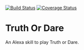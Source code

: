 [![Build Status](https://travis-ci.org/breboulet/alexa-truth-or-dare.svg?branch=master)](https://github.com/breboulet/alexa-truth-or-dare)
[![Coverage Status](https://coveralls.io/repos/github/breboulet/alexa-truth-or-dare/badge.svg?branch=master)](https://coveralls.io/github/breboulet/alexa-truth-or-dare?branch=master)
# Truth Or Dare

An Alexa skill to play Truth or Dare.

